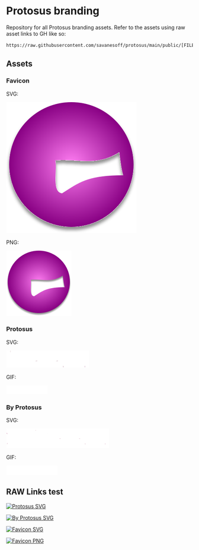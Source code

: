 # Protosus branding

Repository for all Protosus branding assets.
Refer to the assets using raw asset links to GH like so:

```txt
https://raw.githubusercontent.com/savanesoff/protosus/main/public/[FILE_PATH]
```

## Assets

### Favicon

SVG:

![![Favicon SVG](public/icons/favicon.svg)](public/icons/favicon.svg)

PNG:

![![Favicon SVG](public/icons/favicon.svg)](public/icons/favicon.png)

### Protosus

SVG:

![Animated by Protosus SVG ](public/icons/protosus.svg)

GIF:

![Animated by Protosus GIF](public/icons/protosus.gif)

### By Protosus

SVG:

![Animated by Protosus SVG ](public/icons/by-protosus.svg)

GIF:

![Animated by Protosus GIF](public/icons/by-protosus.gif)

## RAW Links test

[![Protosus SVG](https://raw.githubusercontent.com/savanesoff/protosus-branding/main/public/icons/protosus.svg)](https://github.com/savanesoff/protosus)

[![By Protosus SVG](https://raw.githubusercontent.com/savanesoff/protosus-branding/main/public/icons/by-protosus.svg)](https://github.com/savanesoff/protosus)

[![Favicon SVG](https://raw.githubusercontent.com/savanesoff/protosus-branding/main/public/icons/favicon.svg)](https://github.com/savanesoff/protosus)

[![Favicon PNG](https://raw.githubusercontent.com/savanesoff/protosus-branding/main/public/icons/favicon.png)](https://github.com/savanesoff/protosus)
